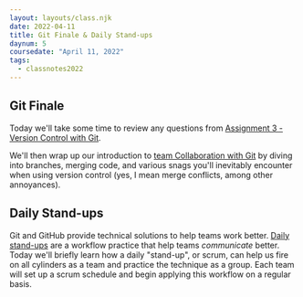 ```yaml
---
layout: layouts/class.njk
date: 2022-04-11
title: Git Finale & Daily Stand-ups
daynum: 5
coursedate: "April 11, 2022"
tags:
  - classnotes2022
---
```



## Git Finale

Today we'll take some time to review any questions from [Assignment 3 - Version Control with Git](../../assignments/3/).

We'll then wrap up our introduction to [team Collaboration with Git](../../topics/team_collab_with_git/) by diving into branches, merging code, and various snags you'll inevitably encounter when using version control (yes, I mean merge conflicts, among other annoyances).


## Daily Stand-ups

Git and GitHub provide technical solutions to help teams work better. [Daily stand-ups](../../topics/daily_standup/) are a workflow practice that help teams *communicate* better. Today we'll briefly learn how a daily "stand-up", or scrum, can help us fire on all cylinders as a team and practice the technique as a group.  Each team will set up a scrum schedule and begin applying this workflow on a regular basis.

